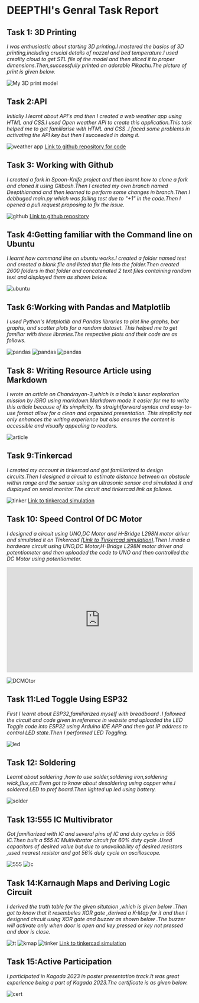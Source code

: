# DEEPTHI's Genral Task Report

## Task 1: 3D Printing


 *I was enthusiastic about starting 3D printing.I mastered the basics of 3D printing,including crucial details of nozzel and bed temperature.I used creality cloud to get STL file of the model and then sliced it to proper dimensions.Then,successfully printed an adorable Pikachu.The picture  of print is given below.*

![My 3D print model](https://i.imgur.com/gDc0lzl.jpeg )

## Task 2:API

*Initially I learnt about API's and then I created a web weather app using HTML and CSS.I used Open weather API to create this application.This task helped me to get familiarise with HTML and CSS .I faced some problems in activating the API key but then I succeeded in doing it.*

![weather app](https://i.imgur.com/EZNo3k1.jpeg)
[Link to github repository for code](https://github.com/Deepthianand29/DEEPTHI-ANAND)


## Task 3: Working with Github

*I created a fork in Spoon-Knife project and then learnt how to clone a fork and cloned it using Gitbash.Then I created my own branch named Deepthianand and then learned to perform some changes in branch.Then I debbuged main.py which was failing test due to "+1" in the code.Then I opened a pull request proposing to fix the issue.*

![github](https://i.imgur.com/j9un5HI.jpeg)
[Link to github repository](https://github.com/UVCE-Marvel/git-task/compare/main...Deepthianand29:git-task:main)

## Task 4:Getting familiar with the Command line on Ubuntu

*I learnt how command line on ubuntu works.I created a folder named test and created a blank file and listed that file into the folder.Then created 2600 folders in that folder and concatenated 2 text files containing random text and displayed them as shown below.*

![ubuntu](https://i.imgur.com/YOid71R.jpeg)

## Task 6:Working with Pandas and Matplotlib

*I used Python's Matplotlib and Pandas libraries to plot line graphs, bar graphs, and scatter plots for a random dataset. This helped me to get familiar with these libraries.The  respective plots and their code are as follows.*

![pandas](https://i.imgur.com/RGF6Imz.jpeg)
![pandas](https://i.imgur.com/e0Ta5Qd.jpeg)
![pandas](https://i.imgur.com/LXDA4aA.jpeg)

## Task 8: Writing Resource Article using Markdown

*I wrote an article on Chandrayan-3,which is a India's lunar exploration mission by ISRO using markdown.Markdown made it easier for me to write this article because of its simplicity. Its straightforward syntax and easy-to-use format allow for a clean and organized presentation. This simplicity not only enhances the writing experience but also ensures the content is accessible and visually appealing to readers.*

![article](https://i.imgur.com/FboJy9d.jpeg)

## Task 9:Tinkercad

*I created my account in tinkercad and got familiarized to design circuits.Then I designed a circuit to estimate distance between an obstacle within range and the sensor using an ultrasonic sensor and simulated it and displayed on serial monitor.The circuit and tinkercad link as follows.*

![tinker](https://i.imgur.com/rIUbeFO.jpeg)
[Link to tinkercad simulation](https://www.tinkercad.com/things/9ZjjDgg6n4T-arduino-ultrasonic-with-servomotor?sharecode=SxlYUvSqeuqXo1B0C0rzra71d5QTZY4fN5Hbw3AMS_4)


## Task 10: Speed Control Of DC Motor

*I designed a circuit using UNO,DC Motor and H-Bridge L298N motor driver and simulated it on Tinkercad [(Link to Tinkercad simulation)](https://www.tinkercad.com/things/4FzdqNARZr8-speed-control?sharecode=CLxPsbXmZxomCNyuH6fC524ZjcrhyIlj2J_r1-6-cXE).Then I made a hardware circuit using UNO,DC Motor,H-Bridge L298N motor driver and potentiometer and then uploaded the code to UNO and then controlled the DC Motor using potentiometer.*


<div style="padding:56.37% 0 0 0;position:relative;"><iframe src="https://player.vimeo.com/video/970902811?badge=0&amp;autopause=0&amp;player_id=0&amp;app_id=58479" frameborder="0" allow="autoplay; fullscreen; picture-in-picture; clipboard-write" style="position:absolute;top:0;left:0;width:100%;height:100%;" title="DC MOTOR"></iframe></div><script src="https://player.vimeo.com/api/player.js"></script>



![DCMOtor](https://i.imgur.com/lDmhHFp.jpeg)

## Task 11:Led Toggle Using ESP32

*First I learnt about ESP32,familiarized myself with breadboard .I followed the circuit and code given in reference in website and uploaded the LED Toggle code into ESP32 using Arduino IDE APP and then got IP address to control LED state.Then I performed LED Toggling.*

![led](https://i.imgur.com/B0EAAeQ.jpeg)

## Task 12: Soldering
*Learnt about soldering ,how to use solder,soldering iron,soldering wick,flux,etc.Even got to know about desoldering using copper wire.I soldered LED to pref board.Then lighted up led using battery.*

![solder](https://i.imgur.com/OquC8a7.jpeg)

## Task 13:555 IC Multivibrator

*Got familiarized with IC and several pins of IC and duty cycles in 555 IC.Then built a 555 IC Multivibrator circuit for 60% duty cycle .Used capacitors of desired value but due to unavailability of desired resistors ,used nearest resistor and got 56% duty cycle on oscilloscope.*

![555](https://i.imgur.com/AhE03Sn.jpeg)
![ic](https://i.imgur.com/YhzYp3v.jpeg)

## Task 14:Karnaugh Maps and Deriving Logic Circuit

*I derived the truth table for the given situtaion ,which is given below .Then got to know that it resembeles XOR gate ,derived a K-Map for it and then I designed circuit using XOR gate and buzzer as shown below .The buzzer will activate only when door is open and key pressed or key not pressed and door is close.*

![tt](https://i.imgur.com/0cDrNUn.jpeg)
![kmap](https://i.imgur.com/g2NvCYv.jpeg)
![tinker](https://i.imgur.com/4S1QDZ1.jpeg)
[Link to tinkercad simulation](https://www.tinkercad.com/things/4dH0S9B81TQ-burglar?sharecode=F7ccgMdB2G255759gf3MHVMp5jI0jWhP_jewx1ekPqY)

## Task 15:Active Participation

*I participated in Kagada 2023 in poster presentation track.It was great experience being a part of Kagada 2023.The certificate is as given below.*

![cert](https://i.imgur.com/kPiLzWd.jpeg)